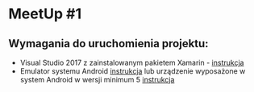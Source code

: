 # MeetUp #1
## Wymagania do uruchomienia projektu:
 - Visual Studio 2017 z zainstalowanym pakietem Xamarin - [instrukcja](https://docs.microsoft.com/pl-pl/xamarin/cross-platform/get-started/installation/windows)
 - Emulator systemu Android [instrukcja](https://visualstudio.microsoft.com/pl/vs/msft-android-emulator/)
 lub urządzenie wyposażone w system Android w wersji minimum 5 [instrukcja](https://docs.microsoft.com/pl-pl/xamarin/android/deploy-test/debugging/debug-on-device?tabs=vswin)
